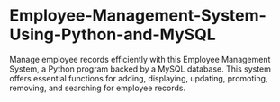 # Employee-Management-System-Using-Python-and-MySQL
Manage employee records efficiently with this Employee Management System, a Python program backed by a MySQL database. This system offers essential functions for adding, displaying, updating, promoting, removing, and searching for employee records.
